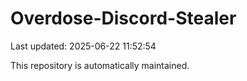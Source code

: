 # Overdose-Discord-Stealer

Last updated: 2025-06-22 11:52:54

This repository is automatically maintained.
